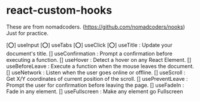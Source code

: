 # react-custom-hooks

These are from nomadcoders. (https://github.com/nomadcoders/nooks)
Just for practice.

[⭕] useInput
[⭕] useTabs
[⭕] useClick
[⭕] useTitle : Update your document's title.
[] useConfirmation : Prompt a confirmation before executing a function.
[] useHover : Detect a hover on any React Element.
[] useBeforeLeave : Execute a function when the mouse leaves the document.
[] useNetwork : Listen when the user goes online or offline.
[] useScroll : Get X/Y coordinates of current position of the scroll.
[] usePreventLeave : Prompt the user for confirmation before leaving the page.
[] useFadeIn : Fade in any element.
[] useFullscreen : Make any element go Fullscreen
